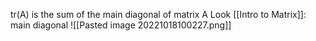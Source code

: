 tr(A) is the sum of the main diagonal of matrix A
Look [[Intro to Matrix]]: main diagonal
![[Pasted image 20221018100227.png]]